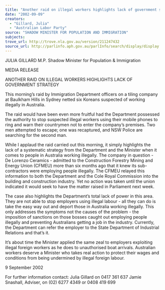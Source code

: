 ```yaml
---
title: "Another raid on illegal workers highlights lack of government strategy."
date: "2002-09-09"
creators:
  - "Gillard, Julia"
  - "Australian Labor Party"
source: "SHADOW MINISTER FOR POPULATION AND IMMIGRATION"
subjects:
trove_url: http://trove.nla.gov.au/version/211247432
source_url: http://parlinfo.aph.gov.au/parlInfo/search/display/display.w3p;query=Id%3A%22media/pressrel/D6D76%22
---
```


 JULIA GILLARD M.P. Shadow Minister for Population & Immigration

 MEDIA RELEASE

 ANOTHER RAID ON ILLEGAL WORKERS HIGHLIGHTS LACK OF GOVERNMENT STRATEGY

 This morning’s raid by Immigration Department officers on a tiling company at Baulkham Hills in Sydney netted six Koreans suspected of working illegally in Australia.

 The raid would have been even more fruitful had the Department possessed the authority to stop suspected illegal workers using their mobile phones to ring and warn their countrymen not to enter the company’s premises.  Two men attempted to escape; one was recaptured, and NSW Police are searching for the second man.

 While I applaud the raid carried out this morning, it simply highlights the lack of a systematic strategy from the Department and the Minister when it comes to people in Australia working illegally.  The company in question - De Lorenzo Ceramics - admitted to the Construction Forestry Mining and Energy Union (CFMEU) more than six months ago that it knew its sub-contractors were employing people illegally.  The CFMEU relayed this information to both the Department and the Cole Royal Commission into the building and construction industry.  Yet no action was taken until the union indicated it would seek to have the matter raised in Parliament next week.

 The case also highlights the Department’s total lack of power in this area.  They are not able to stop employers using illegal labour - all they can do is take the easy way out and deport those in Australia working illegally.  This only addresses the symptoms not the causes of the problem - the imposition of sanctions on those bosses caught out employing people illegally and preventing Australians getting a job in the industry.  Currently, the Department can refer the employer to the State Department of Industrial Relations and that’s it.

 It’s about time the Minister applied the same zeal to employers exploiting illegal foreign workers as he does to unauthorised boat arrivals.  Australian workers deserve a Minister who takes real action to protect their wages and conditions from being undermined by illegal foreign labour.

 9 September 2002

 For further information contact: Julia Gillard on 0417 361 637 Jamie Snashall, Adviser, on (02) 6277 4349 or 0408 419 699

